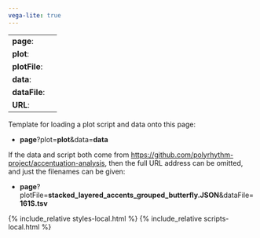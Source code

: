 ```yaml
---
vega-lite: true
---
```



<div id="plotRegion"></div>

<table>

<tr>
	<td> <b>page</b>: </td>
	<td> <span id="page_info"></span> </td>
</tr>

<tr>
	<td> <b>plot</b>: </td>
	<td> <span id="plot_info"></span> </td>
</tr>

<tr>
	<td> <b>plotFile</b>: </td>
	<td> <span id="plotfile_info"></span> </td>
</tr>

<tr>
	<td> <b>data</b>: </td>
	<td> <span id="data_info"></span> </td>
</tr>

<tr>
	<td> <b>dataFile</b>: </td>
	<td> <span id="datafile_info"></span> </td>
</tr>

<tr>
	<td> <b>URL</b>: </td>
	<td> <span id="url_info"></span> </td>
</tr>

</table>

<p>
Template for loading a plot script and data onto this page:
<ul> <li> <b>page</b>?plot=<b>plot</b>&data=<b>data</b> </li> </ul>
</p>

<p>
If the data and script both come from <a target="_blank" href="https://github.com/polyrhythm-project/accentuation-analysis">https://github.com/polyrhythm-project/accentuation-analysis</a>, then the full URL address can be omitted, and just the filenames can be given:
</p>

<ul> <li> <b>page</b>?plotFile=<b>stacked_layered_accents_grouped_butterfly.JSON</b>&dataFile=<b>161S.tsv</b> </li> </ul>



{% include_relative styles-local.html %}
{% include_relative scripts-local.html %}


